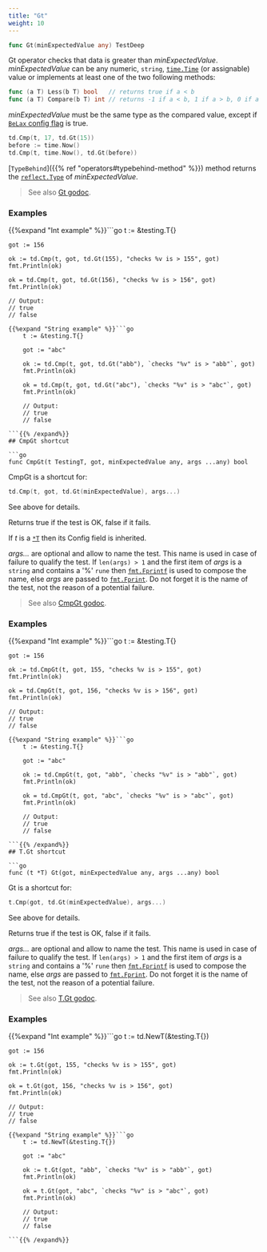 ```yaml
---
title: "Gt"
weight: 10
---
```


```go
func Gt(minExpectedValue any) TestDeep
```

Gt operator checks that data is greater than
*minExpectedValue*. *minExpectedValue* can be any numeric, `string`,
[`time.Time`](https://pkg.go.dev/time#Time) (or assignable) value or implements at least one of the
two following methods:

```go
func (a T) Less(b T) bool   // returns true if a < b
func (a T) Compare(b T) int // returns -1 if a < b, 1 if a > b, 0 if a == b
```

*minExpectedValue* must be the same type as the compared value,
except if [`BeLax` config flag](https://pkg.go.dev/github.com/maxatome/go-testdeep/td#ContextConfig.BeLax) is true.

```go
td.Cmp(t, 17, td.Gt(15))
before := time.Now()
td.Cmp(t, time.Now(), td.Gt(before))
```

[`TypeBehind`]({{% ref "operators#typebehind-method" %}}) method returns the [`reflect.Type`](https://pkg.go.dev/reflect#Type) of *minExpectedValue*.


> See also [<i class='fas fa-book'></i> Gt godoc](https://pkg.go.dev/github.com/maxatome/go-testdeep/td#Gt).

### Examples

{{%expand "Int example" %}}```go
	t := &testing.T{}

	got := 156

	ok := td.Cmp(t, got, td.Gt(155), "checks %v is > 155", got)
	fmt.Println(ok)

	ok = td.Cmp(t, got, td.Gt(156), "checks %v is > 156", got)
	fmt.Println(ok)

	// Output:
	// true
	// false

```{{% /expand%}}
{{%expand "String example" %}}```go
	t := &testing.T{}

	got := "abc"

	ok := td.Cmp(t, got, td.Gt("abb"), `checks "%v" is > "abb"`, got)
	fmt.Println(ok)

	ok = td.Cmp(t, got, td.Gt("abc"), `checks "%v" is > "abc"`, got)
	fmt.Println(ok)

	// Output:
	// true
	// false

```{{% /expand%}}
## CmpGt shortcut

```go
func CmpGt(t TestingT, got, minExpectedValue any, args ...any) bool
```

CmpGt is a shortcut for:

```go
td.Cmp(t, got, td.Gt(minExpectedValue), args...)
```

See above for details.

Returns true if the test is OK, false if it fails.

If *t* is a [`*T`](https://pkg.go.dev/github.com/maxatome/go-testdeep/td#T) then its Config field is inherited.

*args...* are optional and allow to name the test. This name is
used in case of failure to qualify the test. If `len(args) > 1` and
the first item of *args* is a `string` and contains a '%' `rune` then
[`fmt.Fprintf`](https://pkg.go.dev/fmt#Fprintf) is used to compose the name, else *args* are passed to
[`fmt.Fprint`](https://pkg.go.dev/fmt#Fprint). Do not forget it is the name of the test, not the
reason of a potential failure.


> See also [<i class='fas fa-book'></i> CmpGt godoc](https://pkg.go.dev/github.com/maxatome/go-testdeep/td#CmpGt).

### Examples

{{%expand "Int example" %}}```go
	t := &testing.T{}

	got := 156

	ok := td.CmpGt(t, got, 155, "checks %v is > 155", got)
	fmt.Println(ok)

	ok = td.CmpGt(t, got, 156, "checks %v is > 156", got)
	fmt.Println(ok)

	// Output:
	// true
	// false

```{{% /expand%}}
{{%expand "String example" %}}```go
	t := &testing.T{}

	got := "abc"

	ok := td.CmpGt(t, got, "abb", `checks "%v" is > "abb"`, got)
	fmt.Println(ok)

	ok = td.CmpGt(t, got, "abc", `checks "%v" is > "abc"`, got)
	fmt.Println(ok)

	// Output:
	// true
	// false

```{{% /expand%}}
## T.Gt shortcut

```go
func (t *T) Gt(got, minExpectedValue any, args ...any) bool
```

Gt is a shortcut for:

```go
t.Cmp(got, td.Gt(minExpectedValue), args...)
```

See above for details.

Returns true if the test is OK, false if it fails.

*args...* are optional and allow to name the test. This name is
used in case of failure to qualify the test. If `len(args) > 1` and
the first item of *args* is a `string` and contains a '%' `rune` then
[`fmt.Fprintf`](https://pkg.go.dev/fmt#Fprintf) is used to compose the name, else *args* are passed to
[`fmt.Fprint`](https://pkg.go.dev/fmt#Fprint). Do not forget it is the name of the test, not the
reason of a potential failure.


> See also [<i class='fas fa-book'></i> T.Gt godoc](https://pkg.go.dev/github.com/maxatome/go-testdeep/td#T.Gt).

### Examples

{{%expand "Int example" %}}```go
	t := td.NewT(&testing.T{})

	got := 156

	ok := t.Gt(got, 155, "checks %v is > 155", got)
	fmt.Println(ok)

	ok = t.Gt(got, 156, "checks %v is > 156", got)
	fmt.Println(ok)

	// Output:
	// true
	// false

```{{% /expand%}}
{{%expand "String example" %}}```go
	t := td.NewT(&testing.T{})

	got := "abc"

	ok := t.Gt(got, "abb", `checks "%v" is > "abb"`, got)
	fmt.Println(ok)

	ok = t.Gt(got, "abc", `checks "%v" is > "abc"`, got)
	fmt.Println(ok)

	// Output:
	// true
	// false

```{{% /expand%}}
